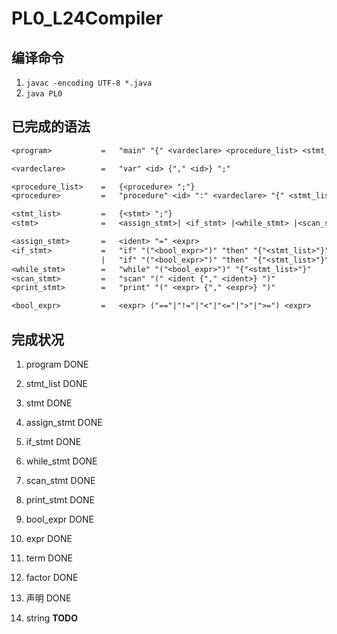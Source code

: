 # PL0_L24Compiler

## 编译命令

1. `javac -encoding UTF-8 *.java`
2. `java PL0`

## 已完成的语法

```txt
<program>           =   "main" "{" <vardeclare> <procedure_list> <stmt_list> "}"

<vardeclare>        =   "var" <id> {"," <id>} ";"

<procedure_list>    =   {<procedure> ";"}
<procedure>         =   "procedure" <id> ":" <vardeclare> "{" <stmt_list> "}"

<stmt_list>         =   {<stmt> ";"}
<stmt>              =   <assign_stmt>| <if_stmt> |<while_stmt> |<scan_stmt> | <print_stmt>

<assign_stmt>       =   <ident> "=" <expr>
<if_stmt>           =   "if" "("<bool_expr>")" "then" "{"<stmt_list>"}" "end"
                    |   "if" "("<bool_expr>")" "then" "{"<stmt_list>"}" "else" "{"<stmt_list>"}" "end"
<while_stmt>        =   "while" "("<bool_expr>")" "{"<stmt_list>"}"
<scan_stmt>         =   "scan" "(" <ident {"," <ident>} ")"
<print_stmt>        =   "print" "(" <expr> {"," <expr>} ")"

<bool_expr>         =   <expr> ("=="|"!="|"<"|"<="|">"|">=") <expr>

```

## 完成状况

1. program      DONE
2. stmt_list    DONE
3. stmt         DONE
4. assign_stmt  DONE
5. if_stmt      DONE
6. while_stmt   DONE
7. scan_stmt    DONE
8. print_stmt   DONE
9. bool_expr    DONE
10. expr        DONE
11. term        DONE
12. factor      DONE

13. 声明        DONE
14. string      **TODO**
